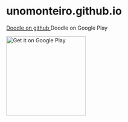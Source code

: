 # unomonteiro.github.io

[Doodle on github ](https://github.com/unomonteiro/Doodle)
Doodle on Google Play

<a href='https://play.google.com/store/apps/details?id=io.monteirodev.doodle'><img alt='Get it on Google Play' src='https://play.google.com/intl/en_us/badges/images/generic/en_badge_web_generic.png' style="width: 210px;"/></a>
